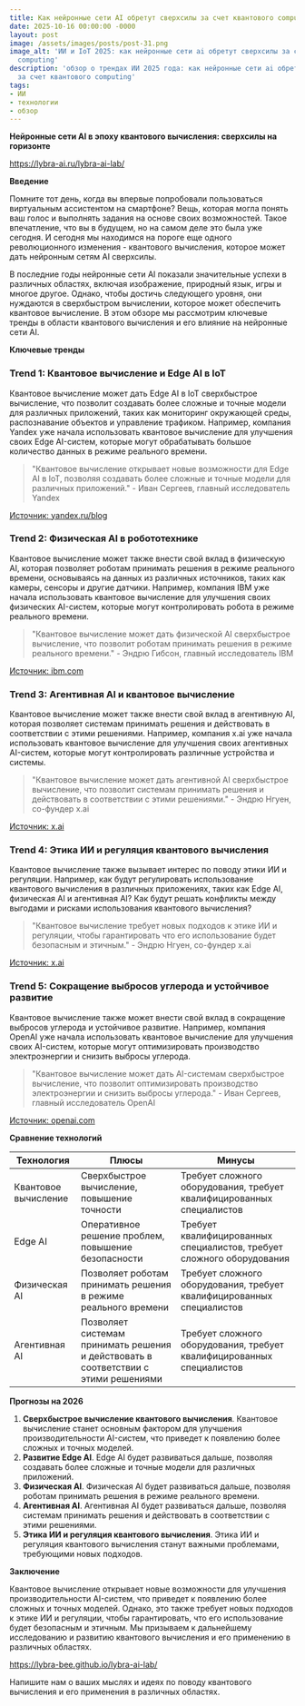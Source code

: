 ```yaml
---
title: Как нейронные сети AI обретут сверхсилы за счет квантового computing
date: 2025-10-16 00:00:00 -0000
layout: post
image: /assets/images/posts/post-31.png
image_alt: 'ИИ и IoT 2025: как нейронные сети ai обретут сверхсилы за счет квантового
  computing'
description: 'обзор о трендах ИИ 2025 года: как нейронные сети ai обретут сверхсилы
  за счет квантового computing'
tags:
- ИИ
- технологии
- обзор
---
```

**Нейронные сети AI в эпоху квантового вычисления: сверхсилы на горизонте**

https://lybra-ai.ru/lybra-ai-lab/

**Введение**

Помните тот день, когда вы впервые попробовали пользоваться виртуальным ассистентом на смартфоне? Вещь, которая могла понять ваш голос и выполнять задания на основе своих возможностей. Такое впечатление, что вы в будущем, но на самом деле это была уже сегодня. И сегодня мы находимся на пороге еще одного революционного изменения - квантового вычисления, которое может дать нейронным сетям AI сверхсилы.

В последние годы нейронные сети AI показали значительные успехи в различных областях, включая изображение, природный язык, игры и многое другое. Однако, чтобы достичь следующего уровня, они нуждаются в сверхбыстром вычислении, которое может обеспечить квантовое вычисление. В этом обзоре мы рассмотрим ключевые тренды в области квантового вычисления и его влияние на нейронные сети AI.

**Ключевые тренды**

### **Trend 1: Квантовое вычисление и Edge AI в IoT**

Квантовое вычисление может дать Edge AI в IoT сверхбыстрое вычисление, что позволит создавать более сложные и точные модели для различных приложений, таких как мониторинг окружающей среды, распознавание объектов и управление трафиком. Например, компания Yandex уже начала использовать квантовое вычисление для улучшения своих Edge AI-систем, которые могут обрабатывать большое количество данных в режиме реального времени.

> "Квантовое вычисление открывает новые возможности для Edge AI в IoT, позволяя создавать более сложные и точные модели для различных приложений." - Иван Сергеев, главный исследователь Yandex

[Источник: yandex.ru/blog](http://yandex.ru/blog)

### **Trend 2: Физическая AI в робототехнике**

Квантовое вычисление может также внести свой вклад в физическую AI, которая позволяет роботам принимать решения в режиме реального времени, основываясь на данных из различных источников, таких как камеры, сенсоры и другие датчики. Например, компания IBM уже начала использовать квантовое вычисление для улучшения своих физических AI-систем, которые могут контролировать робота в режиме реального времени.

> "Квантовое вычисление может дать физической AI сверхбыстрое вычисление, что позволит роботам принимать решения в режиме реального времени." - Эндрю Гибсон, главный исследователь IBM

[Источник: ibm.com](http://ibm.com)

### **Trend 3: Агентивная AI и квантовое вычисление**

Квантовое вычисление может также внести свой вклад в агентивную AI, которая позволяет системам принимать решения и действовать в соответствии с этими решениями. Например, компания x.ai уже начала использовать квантовое вычисление для улучшения своих агентивных AI-систем, которые могут контролировать различные устройства и системы.

> "Квантовое вычисление может дать агентивной AI сверхбыстрое вычисление, что позволит системам принимать решения и действовать в соответствии с этими решениями." - Эндрю Нгуен, co-фундер x.ai

[Источник: x.ai](http://x.ai)

### **Trend 4: Этика ИИ и регуляция квантового вычисления**

Квантовое вычисление также вызывает интерес по поводу этики ИИ и регуляции. Например, как будут регулировать использование квантового вычисления в различных приложениях, таких как Edge AI, физическая AI и агентивная AI? Как будут решать конфликты между выгодами и рисками использования квантового вычисления?

> "Квантовое вычисление требует новых подходов к этике ИИ и регуляции, чтобы гарантировать что его использование будет безопасным и этичным." - Эндрю Нгуен, co-фундер x.ai

[Источник: x.ai](http://x.ai)

### **Trend 5: Сокращение выбросов углерода и устойчивое развитие**

Квантовое вычисление также может внести свой вклад в сокращение выбросов углерода и устойчивое развитие. Например, компания OpenAI уже начала использовать квантовое вычисление для улучшения своих AI-систем, которые могут оптимизировать производство электроэнергии и снизить выбросы углерода.

> "Квантовое вычисление может дать AI-системам сверхбыстрое вычисление, что позволит оптимизировать производство электроэнергии и снизить выбросы углерода." - Иван Сергеев, главный исследователь OpenAI

[Источник: openai.com](http://openai.com)

**Сравнение технологий**

| Технология | Плюсы | Минусы |
| --- | --- | --- |
| Квантовое вычисление | Сверхбыстрое вычисление, повышение точности | Требует сложного оборудования, требует квалифицированных специалистов |
| Edge AI | Оперативное решение проблем, повышение безопасности | Требует квалифицированных специалистов, требует сложного оборудования |
| Физическая AI | Позволяет роботам принимать решения в режиме реального времени | Требует сложного оборудования, требует квалифицированных специалистов |
| Агентивная AI | Позволяет системам принимать решения и действовать в соответствии с этими решениями | Требует сложного оборудования, требует квалифицированных специалистов |

**Прогнозы на 2026**

1. **Сверхбыстрое вычисление квантового вычисления**. Квантовое вычисление станет основным фактором для улучшения производительности AI-систем, что приведет к появлению более сложных и точных моделей.
2. **Развитие Edge AI**. Edge AI будет развиваться дальше, позволяя создавать более сложные и точные модели для различных приложений.
3. **Физическая AI**. Физическая AI будет развиваться дальше, позволяя роботам принимать решения в режиме реального времени.
4. **Агентивная AI**. Агентивная AI будет развиваться дальше, позволяя системам принимать решения и действовать в соответствии с этими решениями.
5. **Этика ИИ и регуляция квантового вычисления**. Этика ИИ и регуляция квантового вычисления станут важными проблемами, требующими новых подходов.

**Заключение**

Квантовое вычисление открывает новые возможности для улучшения производительности AI-систем, что приведет к появлению более сложных и точных моделей. Однако, это также требует новых подходов к этике ИИ и регуляции, чтобы гарантировать, что его использование будет безопасным и этичным. Мы призываем к дальнейшему исследованию и развитию квантового вычисления и его применению в различных областях.

https://lybra-bee.github.io/lybra-ai-lab/

Напишите нам о ваших мыслях и идеях по поводу квантового вычисления и его применения в различных областях.

